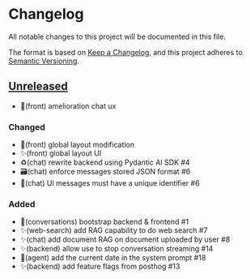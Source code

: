 # Changelog

All notable changes to this project will be documented in this file.

The format is based on [Keep a Changelog](https://keepachangelog.com/en/1.0.0),
and this project adheres to
[Semantic Versioning](https://semver.org/spec/v2.0.0.html).

## [Unreleased]

- 🎨(front) amelioration chat ux

### Changed

- 🎨(front) global layout modification
- ✨(front) global layout UI
- ♻️(chat) rewrite backend using Pydantic AI SDK #4
- 🗃️(chat) enforce messages stored JSON format #6
- 🐛(chat) UI messages must have a unique identifier #6

### Added

- 🎉(conversations) bootstrap backend & frontend #1
- ✨(web-search) add RAG capability to do web search #7
- ✨(chat) add document RAG on document uploaded by user #8
- ✨(backend) allow use to stop conversation streaming #14
- 🐛(agent) add the current date in the system prompt #18
- ✨(backend) add feature flags from posthog #13


[unreleased]: https://github.com/numerique-gouv/conversations/compare/HEAD...main
